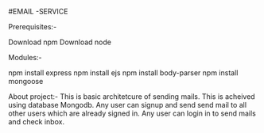 #EMAIL -SERVICE

Prerequisites:-

Download npm
Download node


Modules:-

npm install express
npm install ejs
npm install body-parser
npm install mongoose



About project:-
This is basic architetcure of sending mails. This is acheived using database Mongodb.
Any user can signup and send send mail to all other users which are already signed in.
Any user can login in to send mails and check inbox.



